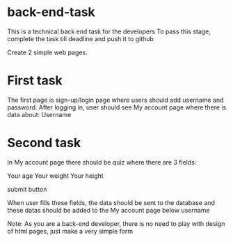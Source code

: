 # back-end-task
This is a technical back end task for the developers To pass this stage, complete the task till deadline and push it to github


Create 2 simple web pages.


# First task

The first page is sign-up/login page where users should add username and password.
After logging in, user should see My account page where there is data about:
Username


# Second task
In My account page there should be quiz where there are 3 fields:

Your age
Your weight
Your height

submit button

When user fills these fields, the data should be sent to the database and these datas should be added to the My account page below username


Note: As you are a back-end developer, there is no need to play with design of html pages, just make a very simple form
